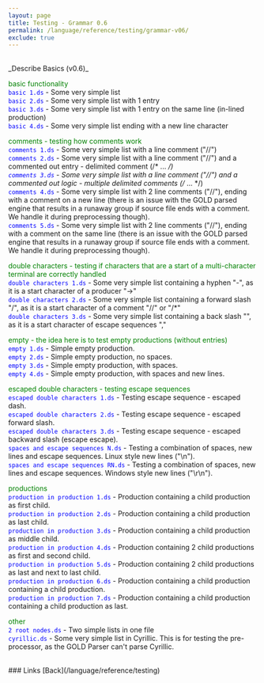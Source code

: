 ```yaml
---
layout: page
title: Testing - Grammar 0.6
permalink: /language/reference/testing/grammar-v06/
exclude: true
---
```

<br>
_Describe Basics (v0.6)_

<span style="color:green">basic functionality</span><br>
<span style="color:blue">```basic 1.ds```</span> - Some very simple list<br>
<span style="color:blue">```basic 2.ds```</span> - Some very simple list with 1 entry<br>
<span style="color:blue">```basic 3.ds```</span> - Some very simple list with 1 entry on the same line (in-lined production)<br>
<span style="color:blue">```basic 4.ds```</span>  - Some very simple list ending with a new line character<br>


<span style="color:green">comments - testing how comments work</span><br>
<span style="color:blue">```comments 1.ds```</span> - Some very simple list with a line comment ("//")<br> 
<span style="color:blue">```comments 2.ds```</span> - Some very simple list with a line comment ("//") and a commented out entry - delimited comment (/* ... */)<br>
<span style="color:blue">```comments 3.ds```</span> - Some very simple list with a line comment ("//") and a commented out logic - multiple delimited comments (/* ... */)<br>
<span style="color:blue">```comments 4.ds```</span> - Some very simple list with 2 line comments ("//"), ending with a comment on a new line (there is an issue with the GOLD parsed engine that results in a runaway group if source file ends with a comment. We handle it during preprocessing though).<br>
<span style="color:blue">```comments 5.ds```</span> - Some very simple list with 2 line comments ("//"), ending with a comment on the same line (there is an issue with the GOLD parsed engine that results in a runaway group if source file ends with a comment. We handle it during preprocessing though).<br>


<span style="color:green">double characters - testing if characters that are a start of a multi-character terminal are correctly handled</span><br>
<span style="color:blue">```double characters 1.ds```</span> - Some very simple list containing a hyphen "-", as it is a start character of a producer "->"<br> 
<span style="color:blue">```double characters 2.ds```</span> - Some very simple list containing a forward slash "/", as it is a start character of a comment "//" or "/*"<br> 
<span style="color:blue">```double characters 3.ds```</span> - Some very simple list containing a back slash "\", as it is a start character of escape sequences "\,"<br>


<span style="color:green">empty - the idea here is to test empty productions (without entries)</span><br>
<span style="color:blue">```empty 1.ds```</span> - Simple empty production.<br>
<span style="color:blue">```empty 2.ds```</span> - Simple empty production, no spaces.<br>
<span style="color:blue">```empty 3.ds```</span> - Simple empty production, with spaces.<br>
<span style="color:blue">```empty 4.ds```</span> - Simple empty production, with spaces and new lines.<br>


<span style="color:green">escaped double characters - testing escape sequences</span><br>
<span style="color:blue">```escaped double characters 1.ds```</span> - Testing escape sequence - escaped dash.<br>
<span style="color:blue">```escaped double characters 2.ds```</span> - Testing escape sequence - escaped forward slash.<br>
<span style="color:blue">```escaped double characters 3.ds```</span> - Testing escape sequence - escaped backward slash (escape escape).<br>
<span style="color:blue">```spaces and escape sequences N.ds```</span> - Testing a combination of spaces, new lines and escape sequences. Linux style new lines ("\n").<br>
<span style="color:blue">```spaces and escape sequences RN.ds```</span> - Testing a combination of spaces, new lines and escape sequences. Windows style new lines ("\r\n").<br>


<span style="color:green">productions</span><br>
<span style="color:blue">```production in production 1.ds```</span> - Production containing a child production as first child.<br>
<span style="color:blue">```production in production 2.ds```</span> - Production containing a child production as last child.<br>
<span style="color:blue">```production in production 3.ds```</span> - Production containing a child production as middle child.<br>
<span style="color:blue">```production in production 4.ds```</span> - Production containing 2 child productions as first and second child.<br>
<span style="color:blue">```production in production 5.ds```</span> - Production containing 2 child productions as last and next to last child.<br>
<span style="color:blue">```production in production 6.ds```</span> - Production containing a child production containing a child production.<br>
<span style="color:blue">```production in production 7.ds```</span> - Production containing a child production containing a child production as last.<br>


<span style="color:green">other</span><br>
<span style="color:blue">```2 root nodes.ds```</span> - Two simple lists in one file<br>
<span style="color:blue">```cyrillic.ds```</span> - Some very simple list in Cyrillic. This is for testing the pre-processor, as the GOLD Parser can't parse Cyrillic.

<br>
### Links
[Back](/language/reference/testing)